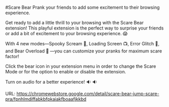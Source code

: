 #Scare Bear
Prank your friends to add some excitement to their browsing experience.

Get ready to add a little thrill to your browsing with the Scare Bear extension! This playful extension is the perfect way to surprise your friends or add a bit of excitement to your browsing experience. 😱  

 With 4 new modes—Spooky Scream 👻, Loading Screen 📺, Error Glitch 👾, and Bear Overload 🧸 —you can customize your pranks for maximum scare factor!

Click the bear icon in your extension menu in order to change the Scare Mode or for the option to enable or disable the extension.

Turn on audio for a better experience! 🔉 🔉

URL: https://chromewebstore.google.com/detail/scare-bear-jump-scare-pra/fpnhlmdiffabkbfpkaiakfboaafjkkbd
